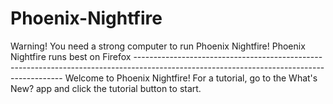 # Phoenix-Nightfire
Warning! You need a strong computer to run Phoenix Nightfire! Phoenix Nightfire runs best on Firefox ------------------------------------------------------------------------------------------------------------------------------------------
Welcome to Phoenix Nightfire! For a tutorial, go to the What's New? app and click the tutorial button to start.


